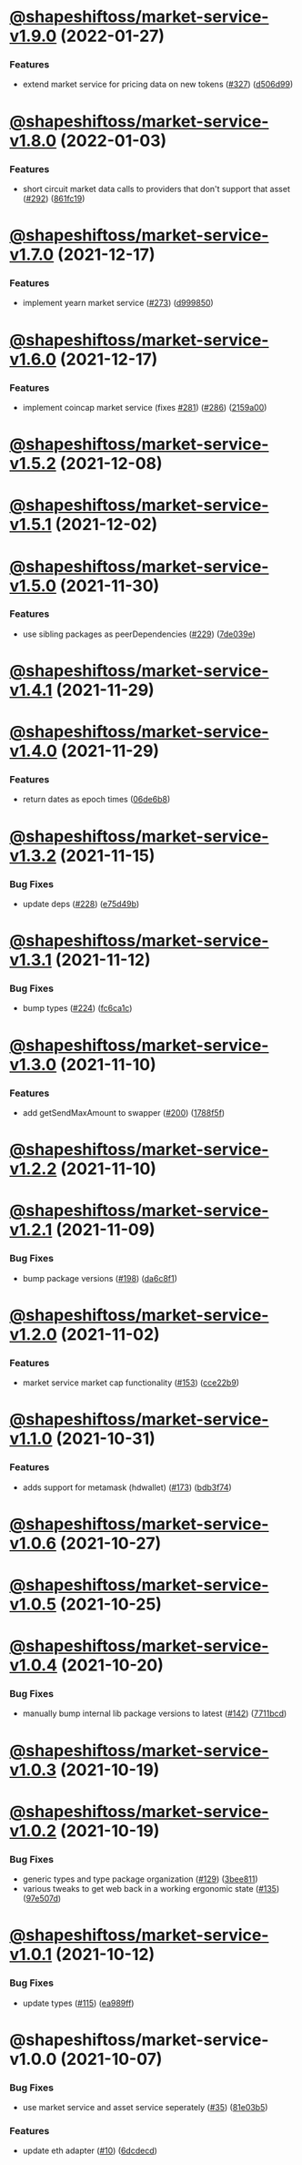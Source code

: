 # [@shapeshiftoss/market-service-v1.9.0](https://github.com/shapeshift/lib/compare/@shapeshiftoss/market-service-v1.8.0...@shapeshiftoss/market-service-v1.9.0) (2022-01-27)


### Features

* extend market service for pricing data on new tokens ([#327](https://github.com/shapeshift/lib/issues/327)) ([d506d99](https://github.com/shapeshift/lib/commit/d506d99c8e35f92c111bccc09a4a73e12430acb5))

# [@shapeshiftoss/market-service-v1.8.0](https://github.com/shapeshift/lib/compare/@shapeshiftoss/market-service-v1.7.0...@shapeshiftoss/market-service-v1.8.0) (2022-01-03)


### Features

* short circuit market data calls to providers that don't support that asset ([#292](https://github.com/shapeshift/lib/issues/292)) ([861fc19](https://github.com/shapeshift/lib/commit/861fc19e8bf92a7e84a37a9b61e33a1a10f02d2d))

# [@shapeshiftoss/market-service-v1.7.0](https://github.com/shapeshift/lib/compare/@shapeshiftoss/market-service-v1.6.0...@shapeshiftoss/market-service-v1.7.0) (2021-12-17)


### Features

* implement yearn market service ([#273](https://github.com/shapeshift/lib/issues/273)) ([d999850](https://github.com/shapeshift/lib/commit/d999850a5ab73de64b77626c4c36edd3da9f3117))

# [@shapeshiftoss/market-service-v1.6.0](https://github.com/shapeshift/lib/compare/@shapeshiftoss/market-service-v1.5.2...@shapeshiftoss/market-service-v1.6.0) (2021-12-17)


### Features

* implement coincap market service (fixes [#281](https://github.com/shapeshift/lib/issues/281)) ([#286](https://github.com/shapeshift/lib/issues/286)) ([2159a00](https://github.com/shapeshift/lib/commit/2159a005754a8234b87abb648796ea63c69452b3))

# [@shapeshiftoss/market-service-v1.5.2](https://github.com/shapeshift/lib/compare/@shapeshiftoss/market-service-v1.5.1...@shapeshiftoss/market-service-v1.5.2) (2021-12-08)

# [@shapeshiftoss/market-service-v1.5.1](https://github.com/shapeshift/lib/compare/@shapeshiftoss/market-service-v1.5.0...@shapeshiftoss/market-service-v1.5.1) (2021-12-02)

# [@shapeshiftoss/market-service-v1.5.0](https://github.com/shapeshift/lib/compare/@shapeshiftoss/market-service-v1.4.1...@shapeshiftoss/market-service-v1.5.0) (2021-11-30)


### Features

* use sibling packages as peerDependencies ([#229](https://github.com/shapeshift/lib/issues/229)) ([7de039e](https://github.com/shapeshift/lib/commit/7de039e89907d98048fe6b1e39b4a1e64377cb50))

# [@shapeshiftoss/market-service-v1.4.1](https://github.com/shapeshift/lib/compare/@shapeshiftoss/market-service-v1.4.0...@shapeshiftoss/market-service-v1.4.1) (2021-11-29)

# [@shapeshiftoss/market-service-v1.4.0](https://github.com/shapeshift/lib/compare/@shapeshiftoss/market-service-v1.3.2...@shapeshiftoss/market-service-v1.4.0) (2021-11-29)


### Features

* return dates as epoch times ([06de6b8](https://github.com/shapeshift/lib/commit/06de6b8cb684f4565de963c511e849be03906300))

# [@shapeshiftoss/market-service-v1.3.2](https://github.com/shapeshift/lib/compare/@shapeshiftoss/market-service-v1.3.1...@shapeshiftoss/market-service-v1.3.2) (2021-11-15)


### Bug Fixes

* update deps ([#228](https://github.com/shapeshift/lib/issues/228)) ([e75d49b](https://github.com/shapeshift/lib/commit/e75d49bac8cef6387bd7934c26f38010326a617e))

# [@shapeshiftoss/market-service-v1.3.1](https://github.com/shapeshift/lib/compare/@shapeshiftoss/market-service-v1.3.0...@shapeshiftoss/market-service-v1.3.1) (2021-11-12)


### Bug Fixes

* bump types ([#224](https://github.com/shapeshift/lib/issues/224)) ([fc6ca1c](https://github.com/shapeshift/lib/commit/fc6ca1c5940701131f8421ddbe35f5f8e2d851d3))

# [@shapeshiftoss/market-service-v1.3.0](https://github.com/shapeshift/lib/compare/@shapeshiftoss/market-service-v1.2.2...@shapeshiftoss/market-service-v1.3.0) (2021-11-10)


### Features

* add getSendMaxAmount to swapper ([#200](https://github.com/shapeshift/lib/issues/200)) ([1788f5f](https://github.com/shapeshift/lib/commit/1788f5f0aa94334f87452633d572eed4b4feee5d))

# [@shapeshiftoss/market-service-v1.2.2](https://github.com/shapeshift/lib/compare/@shapeshiftoss/market-service-v1.2.1...@shapeshiftoss/market-service-v1.2.2) (2021-11-10)

# [@shapeshiftoss/market-service-v1.2.1](https://github.com/shapeshift/lib/compare/@shapeshiftoss/market-service-v1.2.0...@shapeshiftoss/market-service-v1.2.1) (2021-11-09)


### Bug Fixes

* bump package versions ([#198](https://github.com/shapeshift/lib/issues/198)) ([da6c8f1](https://github.com/shapeshift/lib/commit/da6c8f13eb361aa520f2f1e9fc3e16a3785ed287))

# [@shapeshiftoss/market-service-v1.2.0](https://github.com/shapeshift/lib/compare/@shapeshiftoss/market-service-v1.1.0...@shapeshiftoss/market-service-v1.2.0) (2021-11-02)


### Features

* market service market cap functionality ([#153](https://github.com/shapeshift/lib/issues/153)) ([cce22b9](https://github.com/shapeshift/lib/commit/cce22b9398e26ee90c50633941f293e13512a65c))

# [@shapeshiftoss/market-service-v1.1.0](https://github.com/shapeshift/lib/compare/@shapeshiftoss/market-service-v1.0.6...@shapeshiftoss/market-service-v1.1.0) (2021-10-31)


### Features

* adds support for metamask (hdwallet) ([#173](https://github.com/shapeshift/lib/issues/173)) ([bdb3f74](https://github.com/shapeshift/lib/commit/bdb3f744712ad4a865217f44bc83b44b8fa0871b))

# [@shapeshiftoss/market-service-v1.0.6](https://github.com/shapeshift/lib/compare/@shapeshiftoss/market-service-v1.0.5...@shapeshiftoss/market-service-v1.0.6) (2021-10-27)

# [@shapeshiftoss/market-service-v1.0.5](https://github.com/shapeshift/lib/compare/@shapeshiftoss/market-service-v1.0.4...@shapeshiftoss/market-service-v1.0.5) (2021-10-25)

# [@shapeshiftoss/market-service-v1.0.4](https://github.com/shapeshift/lib/compare/@shapeshiftoss/market-service-v1.0.3...@shapeshiftoss/market-service-v1.0.4) (2021-10-20)


### Bug Fixes

* manually bump internal lib package versions to latest ([#142](https://github.com/shapeshift/lib/issues/142)) ([7711bcd](https://github.com/shapeshift/lib/commit/7711bcd2f00c4884754d9bb911cb3fd724eff182))

# [@shapeshiftoss/market-service-v1.0.3](https://github.com/shapeshift/lib/compare/@shapeshiftoss/market-service-v1.0.2...@shapeshiftoss/market-service-v1.0.3) (2021-10-19)

# [@shapeshiftoss/market-service-v1.0.2](https://github.com/shapeshift/lib/compare/@shapeshiftoss/market-service-v1.0.1...@shapeshiftoss/market-service-v1.0.2) (2021-10-19)


### Bug Fixes

* generic types and type package organization ([#129](https://github.com/shapeshift/lib/issues/129)) ([3bee811](https://github.com/shapeshift/lib/commit/3bee8111d720857595efdeb8a4de06bd9850ca7a))
* various tweaks to get web back in a working ergonomic state ([#135](https://github.com/shapeshift/lib/issues/135)) ([97e507d](https://github.com/shapeshift/lib/commit/97e507d9d52831309587c8e4ef5c8a7deba4c711))

# [@shapeshiftoss/market-service-v1.0.1](https://github.com/shapeshift/lib/compare/@shapeshiftoss/market-service-v1.0.0...@shapeshiftoss/market-service-v1.0.1) (2021-10-12)


### Bug Fixes

* update types ([#115](https://github.com/shapeshift/lib/issues/115)) ([ea989ff](https://github.com/shapeshift/lib/commit/ea989ff67b86ae420b3cd4251401cd5882c791d1))

# @shapeshiftoss/market-service-v1.0.0 (2021-10-07)


### Bug Fixes

* use market service and asset service seperately ([#35](https://github.com/shapeshift/lib/issues/35)) ([81e03b5](https://github.com/shapeshift/lib/commit/81e03b58a30252c171f219e780df807a3dd1d8a1))


### Features

* update eth adapter ([#10](https://github.com/shapeshift/lib/issues/10)) ([6dcdecd](https://github.com/shapeshift/lib/commit/6dcdecd9838a8fb3e490ff0ecaa85d87e3acbd60))
